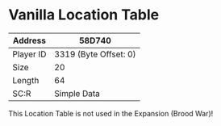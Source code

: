 #  Vanilla Location Table
Address   | 58D740
----------|-------------
Player ID | 3319 (Byte Offset: 0)
Size 	  | 20
Length 	  | 64
SC:R      | Simple Data

This Location Table is not used in the Expansion (Brood War)!
